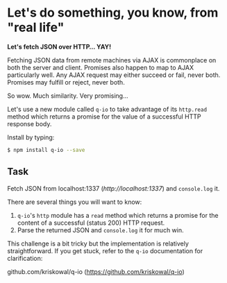 # Let's do something, you know, from "real life"

**Let's fetch JSON over HTTP… YAY!**

Fetching JSON data from remote machines via AJAX is commonplace
on both the server and client.  Promises also happen to map to AJAX
particularly well.  Any AJAX request may either succeed or fail,
never both.  Promises may fulfill or reject, never both.

So wow.  Much similarity.  Very promising…

Let's use a new module called `q-io` to take advantage of its `http.read`
method which returns a promise for the value of a successful HTTP response
body.

Install by typing:

```sh
$ npm install q-io --save
```

## Task

Fetch JSON from localhost:1337 (*http://localhost:1337*) and `console.log` it.

There are several things you will want to know:

1. `q-io`'s `http` module has a `read` method which returns a promise for the
   content of a successful (status 200) HTTP request.
2. Parse the returned JSON and `console.log` it for much win.

This challenge is a bit tricky but the implementation is relatively
straightforward.  If you get stuck, refer to the `q-io` documentation for
clarification:

  github.com/kriskowal/q-io (https://github.com/kriskowal/q-io)
